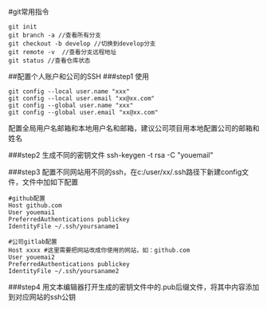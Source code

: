 #git常用指令

    git init 
    git branch -a //查看所有分支
    git checkout -b develop //切换到develop分支
    git remote -v  //查看分支远程地址
    git status //查看仓库状态

##配置个人账户和公司的SSH
###step1 
使用

    git config --local user.name "xxx"
    git config --local user.email "xx@xx.com"
    git config --global user.name "xxx"
    git config --global user.email "xx@xx.com"
配置全局用户名邮箱和本地用户名和邮箱，建议公司项目用本地配置公司的邮箱和姓名

###step2 
生成不同的密钥文件
ssh-keygen -t rsa -C "youemail"

###step3
配置不同网站用不同的ssh，在c:/user/xx/.ssh路径下新建config文件，文件中加如下配置

    #github配置
    Host github.com
    User youemai1
    PreferredAuthentications publickey
    IdentityFile ~/.ssh/yoursaname1
    
    #公司gitlab配置
    Host xxxx #这里需要把网站改成你使用的网站，如：github.com
    User youemai2
    PreferredAuthentications publickey
    IdentityFile ~/.ssh/yoursaname2

###step4
用文本编辑器打开生成的密钥文件中的.pub后缀文件，将其中内容添加到对应网站的ssh公钥